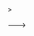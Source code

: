 <!DOCTYPE html>
   <html Lang="en">
</head>
   <meta charset="UTF-8">
    <meta name="viewporet" content="width=device-widh, inital-scale=1.0">
    <title>Solar system</title>
    <link rel="stylesheet" href="solar_system.css">
</head>
<boady></boady>
<div class="container"></div>
    <div class="sun"></div>>
       <div class="earth"></div>
             <div class="moon"></div>
         </div>
    </div>
</boady>
</html>


















--->
